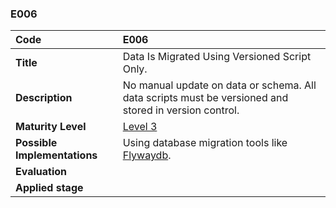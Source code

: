 ### E006

| **Code**           | **E006** |
| :--                | :--      |
| **Title**          | Data Is Migrated Using Versioned Script Only. |
| **Description**    | No manual update on data or schema. All data scripts must be versioned and stored in version control. |
| **Maturity Level** | [Level 3](/LEVELS.html#level-3) |
| **Possible Implementations** | Using database migration tools like [Flywaydb](https://flywaydb.org). |
| **Evaluation**     | |
| **Applied stage**  | |
